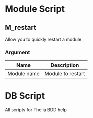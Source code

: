 # Module Script

## M_restart

Allow you to quickly restart a module

### Argument

Name 		 	| Description 
------------ 	| -------------
Module name 	| Module to restart

# DB Script

All scripts for Thelia BDD help
